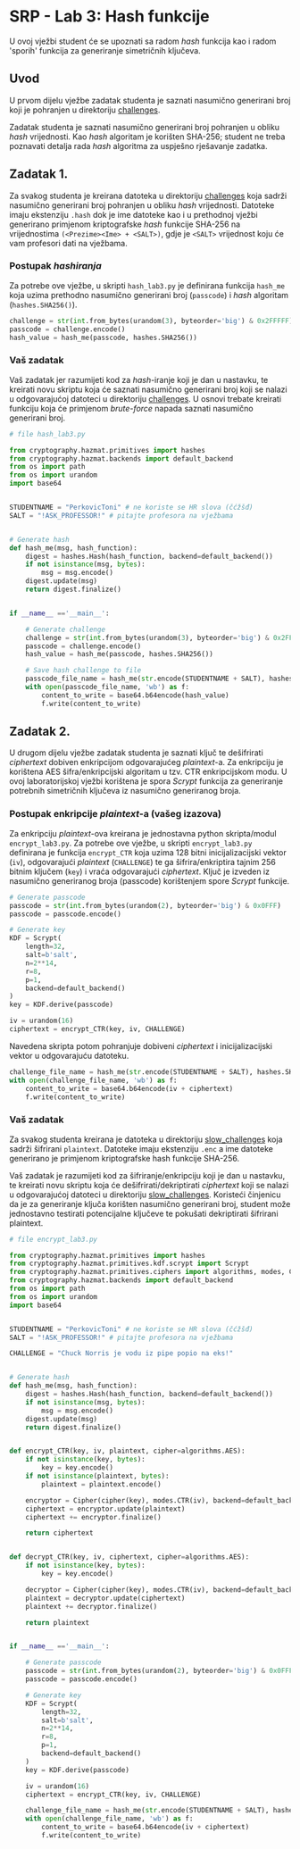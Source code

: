 # SRP - Lab 3: Hash funkcije

U ovoj vježbi student će se upoznati sa radom *hash* funkcija kao i radom 'sporih' funkcija za generiranje simetričnih ključeva.

## Uvod

U prvom dijelu vježbe zadatak studenta je saznati nasumično generirani broj koji je pohranjen u direktoriju [challenges](challenges).

Zadatak studenta je saznati nasumično generirani broj pohranjen u obliku *hash* vrijednosti. Kao *hash* algoritam je korišten SHA-256; student ne treba poznavati detalja rada *hash* algoritma za uspješno rješavanje zadatka.

## Zadatak 1.

Za svakog studenta je kreirana datoteka u direktoriju [challenges](challenges) koja sadrži nasumično generirani broj pohranjen u obliku *hash* vrijednosti. Datoteke imaju ekstenziju `.hash` dok je ime datoteke kao i u prethodnoj vježbi generirano primjenom kriptografske *hash* funkcije SHA-256 na vrijednostima `(<Prezime><Ime> + <SALT>)`, gdje je `<SALT>` vrijednost koju će vam profesori dati na vježbama.

### Postupak *hashiranja*

Za potrebe ove vježbe, u skripti `hash_lab3.py` je definirana funkcija `hash_me` koja uzima prethodno nasumično generirani broj (`passcode`) i *hash* algoritam (`hashes.SHA256()`).

```python
challenge = str(int.from_bytes(urandom(3), byteorder='big') & 0x2FFFFF)
passcode = challenge.encode()
hash_value = hash_me(passcode, hashes.SHA256())
```

### Vaš zadatak

Vaš zadatak jer razumijeti kod za *hash*-iranje koji je dan u nastavku, te kreirati novu skriptu koja će saznati nasumično generirani broj koji se nalazi u odgovarajućoj datoteci u direktoriju [challenges](challenges). U osnovi trebate kreirati funkciju koja će primjenom *brute-force* napada saznati nasumično generirani broj.

```python
# file hash_lab3.py

from cryptography.hazmat.primitives import hashes
from cryptography.hazmat.backends import default_backend
from os import path
from os import urandom
import base64


STUDENTNAME = "PerkovicToni" # ne koriste se HR slova (čćžšđ)
SALT = "!ASK_PROFESSOR!" # pitajte profesora na vježbama


# Generate hash
def hash_me(msg, hash_function):
    digest = hashes.Hash(hash_function, backend=default_backend())
    if not isinstance(msg, bytes):
        msg = msg.encode()
    digest.update(msg)
    return digest.finalize()


if __name__ =='__main__':

    # Generate challenge
    challenge = str(int.from_bytes(urandom(3), byteorder='big') & 0x2FFFFF)
    passcode = challenge.encode()
    hash_value = hash_me(passcode, hashes.SHA256())

    # Save hash challenge to file
    passcode_file_name = hash_me(str.encode(STUDENTNAME + SALT), hashes.SHA256()).hex() + '.hash'
    with open(passcode_file_name, 'wb') as f:
        content_to_write = base64.b64encode(hash_value)
        f.write(content_to_write)
```

## Zadatak 2.

U drugom dijelu vježbe zadatak studenta je saznati ključ te dešifrirati *ciphertext* dobiven enkripcijom odgovarajućeg *plaintext*-a. Za enkripciju je korištena AES šifra/enkripcijski algoritam u tzv. CTR enkripcijskom modu. U ovoj laboratorijskoj vježbi korištena je spora *Scrypt* funkcija za generiranje potrebnih simetričnih ključeva iz nasumično generiranog broja.

### Postupak enkripcije *plaintext*-a (vašeg izazova)

Za enkripciju *plaintext*-ova kreirana je jednostavna python skripta/modul `encrypt_lab3.py`. Za potrebe ove vježbe, u skripti `encrypt_lab3.py` definirana je funkcija `encrypt_CTR` koja uzima 128 bitni inicijalizacijski vektor (`iv`), odgovarajući *plaintext* (`CHALLENGE`) te ga šifrira/enkriptira tajnim 256 bitnim ključem (`key`) i vraća odgovarajući *ciphertext*. Ključ je izveden iz nasumično generiranog broja (passcode) korištenjem spore *Scrypt* funkcije.

```python
# Generate passcode
passcode = str(int.from_bytes(urandom(2), byteorder='big') & 0x0FFF)
passcode = passcode.encode()

# Generate key
KDF = Scrypt(
    length=32,
    salt=b'salt',
    n=2**14,
    r=8,
    p=1,
    backend=default_backend()
)
key = KDF.derive(passcode)

iv = urandom(16)
ciphertext = encrypt_CTR(key, iv, CHALLENGE)
```

Navedena skripta potom pohranjuje dobiveni *ciphertext* i inicijalizacijski vektor u odgovarajuću datoteku.

```python
challenge_file_name = hash_me(str.encode(STUDENTNAME + SALT), hashes.SHA256()).hex() + '.enc'
with open(challenge_file_name, 'wb') as f:
    content_to_write = base64.b64encode(iv + ciphertext)
    f.write(content_to_write)
```


### Vaš zadatak

Za svakog studenta kreirana je datoteka u direktoriju [slow_challenges](slow_challenges) koja sadrži šifrirani `plaintext`. Datoteke imaju ekstenziju `.enc` a ime datoteke generirano je primjenom kriptografske hash funkcije SHA-256.

Vaš zadatak je razumijeti kod za šifriranje/enkripciju koji je dan u nastavku, te kreirati novu skriptu koja će dešifrirati/dekriptirati *ciphertext* koji se nalazi u odgovarajućoj datoteci u direktoriju [slow_challenges](slow_challenges). Koristeći činjenicu da je za generiranje ključa korišten nasumično generirani broj, student može jednostavno testirati potencijalne ključeve te pokušati dekriptirati šifrirani plaintext.

```python
# file encrypt_lab3.py

from cryptography.hazmat.primitives import hashes
from cryptography.hazmat.primitives.kdf.scrypt import Scrypt
from cryptography.hazmat.primitives.ciphers import algorithms, modes, Cipher
from cryptography.hazmat.backends import default_backend
from os import path
from os import urandom
import base64


STUDENTNAME = "PerkovicToni" # ne koriste se HR slova (čćžšđ)
SALT = "!ASK_PROFESSOR!" # pitajte profesora na vježbama

CHALLENGE = "Chuck Norris je vodu iz pipe popio na eks!"


# Generate hash
def hash_me(msg, hash_function):
    digest = hashes.Hash(hash_function, backend=default_backend())
    if not isinstance(msg, bytes):
        msg = msg.encode()
    digest.update(msg)
    return digest.finalize()


def encrypt_CTR(key, iv, plaintext, cipher=algorithms.AES):
    if not isinstance(key, bytes):
        key = key.encode()
    if not isinstance(plaintext, bytes):
        plaintext = plaintext.encode()

    encryptor = Cipher(cipher(key), modes.CTR(iv), backend=default_backend()).encryptor()
    ciphertext = encryptor.update(plaintext)
    ciphertext += encryptor.finalize()

    return ciphertext


def decrypt_CTR(key, iv, ciphertext, cipher=algorithms.AES):
    if not isinstance(key, bytes):
        key = key.encode()

    decryptor = Cipher(cipher(key), modes.CTR(iv), backend=default_backend()).decryptor()
    plaintext = decryptor.update(ciphertext)
    plaintext += decryptor.finalize()

    return plaintext


if __name__ =='__main__':

    # Generate passcode
    passcode = str(int.from_bytes(urandom(2), byteorder='big') & 0x0FFF)
    passcode = passcode.encode()

    # Generate key
    KDF = Scrypt(
        length=32,
        salt=b'salt',
        n=2**14,
        r=8,
        p=1,
        backend=default_backend()
    )
    key = KDF.derive(passcode)

    iv = urandom(16)
    ciphertext = encrypt_CTR(key, iv, CHALLENGE)

    challenge_file_name = hash_me(str.encode(STUDENTNAME + SALT), hashes.SHA256()).hex() + '.enc'
    with open(challenge_file_name, 'wb') as f:
        content_to_write = base64.b64encode(iv + ciphertext)
        f.write(content_to_write)
```

